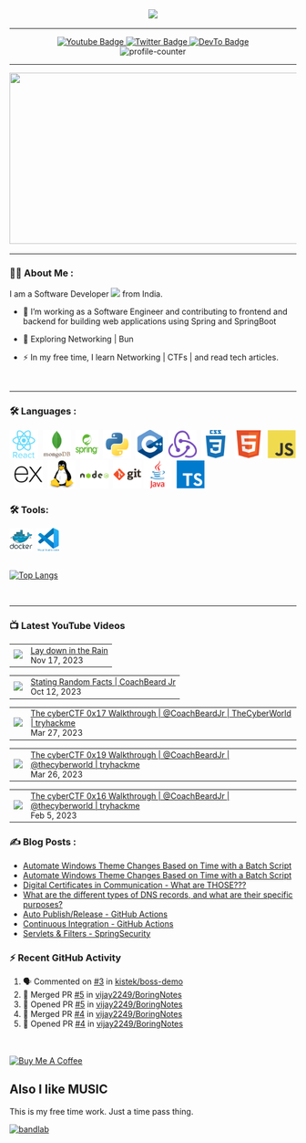 <div align="center">
  <div id="header" align="center">
    <img src="https://media1.giphy.com/media/zbMRZx113HKBkeCwrm/giphy.gif" width="300"/>
  </div>
  <hr/>

  <!-- SOCIAL MEDIA ACCOUNTS -->
  <div id="badges" align="center">
    <a href="https://youtube.com/@ExplainToNoob">
      <img src="https://img.shields.io/badge/YouTube-red?style=for-the-badge&logo=youtube&logoColor=white" alt="Youtube Badge"/>
    </a>
    <a href="https://twitter.com/VijayCh0710">
      <img src="https://img.shields.io/badge/Twitter-blue?style=for-the-badge&logo=twitter&logoColor=white" alt="Twitter Badge"/>
    </a>
    <a href="https://dev.to/vijay2249">
      <img src="https://img.shields.io/badge/DevTo-green?style=for-the-badge&logo=devdotto&logoColor=white" alt="DevTo Badge"/>
    </a>
  </div>

  <!-- PROFILE COUNT -->
  <img src="https://komarev.com/ghpvc/?username=vijay2249&style=flat-round&color=blue" alt="profile-counter"/>

  <hr/>

  <div align="center">
    <img src="https://media.giphy.com/media/dWesBcTLavkZuG35MI/giphy.gif" width="600" height="300"/>
  </div>
</div>

---

### :artist: About Me :
I am a Software Developer <img src="https://media.giphy.com/media/WUlplcMpOCEmTGBtBW/giphy.gif" width="30"> from India.

- :telescope: I’m working as a Software Engineer and contributing to frontend and backend for building web applications using Spring and SpringBoot

- :seedling: Exploring Networking | Bun 

- :zap: In my free time, I learn Networking | CTFs | and read tech articles.

<br/><hr>

### :hammer_and_wrench: Languages :
<!-- TOOLS AND LANGUAGES -->
<div>
  <img src="https://github.com/devicons/devicon/blob/master/icons/react/react-original-wordmark.svg" title="React" alt="React" width="50" height="50"/>&nbsp;
  <img src="https://github.com/devicons/devicon/blob/master/icons/mongodb/mongodb-original-wordmark.svg" title="MongoDB" alt="MongoDB" width="50" height="50"/>&nbsp;
  <img src="https://github.com/devicons/devicon/blob/master/icons/spring/spring-original-wordmark.svg" title="Spring" alt="Spring" width="40" height="50"/>&nbsp;
  <img src="https://github.com/devicons/devicon/blob/master/icons/python/python-original.svg" title="Python" alt="Python" width="50" height="50"/>&nbsp;
  <img src="https://github.com/devicons/devicon/blob/master/icons/cplusplus/cplusplus-original.svg" title="CPP" alt="CPP" width="50" height="50"/>&nbsp;
  <img src="https://github.com/devicons/devicon/blob/master/icons/redux/redux-original.svg" title="Redux" alt="Redux " width="50" height="50"/>&nbsp;
  <img src="https://github.com/devicons/devicon/blob/master/icons/css3/css3-plain-wordmark.svg"  title="CSS3" alt="CSS" width="50" height="50"/>&nbsp;
  <img src="https://github.com/devicons/devicon/blob/master/icons/html5/html5-original.svg" title="HTML5" alt="HTML" width="50" height="50"/>&nbsp;
  <img src="https://github.com/devicons/devicon/blob/master/icons/javascript/javascript-original.svg" title="JavaScript" alt="JavaScript" width="50" height="50"/>&nbsp;
  <img src="https://github.com/devicons/devicon/blob/master/icons/express/express-original.svg" title="Express" alt="Express" width="50" height="50"/>&nbsp;
  <img src="https://github.com/devicons/devicon/blob/master/icons/linux/linux-original.svg" title="Linux"  alt="Linux" width="50" height="50"/>&nbsp;
  <img src="https://github.com/devicons/devicon/blob/master/icons/nodejs/nodejs-original-wordmark.svg" title="NodeJS" alt="NodeJS" width="50" height="50"/>&nbsp;
  <img src="https://github.com/devicons/devicon/blob/master/icons/git/git-original-wordmark.svg" title="Git" alt="Git" width="50" height="50"/>
  <img src="https://github.com/devicons/devicon/blob/master/icons/java/java-original-wordmark.svg" title="Java" alt="Java" width="50" height="50"/>&nbsp;
  <img src="https://github.com/devicons/devicon/blob/master/icons/typescript/typescript-original.svg" title="TypeScript" alt="TypeScript" width="50" height="50"/>&nbsp;

  <!-- <img width="75px" src="https://github.com/Pedro-Murilo/icons-for-readme/blob/main/.github/js-icon.svg" alt="Javascript Icon" /> -->
</div>


### :hammer_and_wrench: Tools:

<div>
  <img src="https://github.com/devicons/devicon/blob/master/icons/docker/docker-original-wordmark.svg" title="Docker" alt="Docker" width="40" height="40"/>&nbsp;
<!--   <img src="https://github.com/devicons/devicon/blob/master/icons/mysql/mysql-original-wordmark.svg" title="Postman"  alt="Postman" width="40" height="40"/>&nbsp; -->
  <img src="https://github.com/devicons/devicon/blob/master/icons/vscode/vscode-original-wordmark.svg" title="VSCode" alt="VSCode" width="40" height="40"/>
</div>
<br/>

[![Top Langs](https://github-readme-stats.vercel.app/api/top-langs/?username=vijay2249&layout=compact&theme=vision-friendly-dark)](https://github.com/vijay2249)


<br/><hr>

### 📺 Latest YouTube Videos

<!-- YOUTUBE:START --><table><tr><td><a href="https://www.youtube.com/watch?v=N3uSM_YdCvA"><img width="140px" src="http://img.youtube.com/vi/$videoId/maxresdefault.jpg"></a></td>
<td><a href="https://www.youtube.com/watch?v=N3uSM_YdCvA">Lay down in the Rain</a><br/>Nov 17, 2023</td></tr></table>
<table><tr><td><a href="https://www.youtube.com/watch?v=cAEQfcCbBo0"><img width="140px" src="http://img.youtube.com/vi/$videoId/maxresdefault.jpg"></a></td>
<td><a href="https://www.youtube.com/watch?v=cAEQfcCbBo0">Stating Random Facts | CoachBeard Jr</a><br/>Oct 12, 2023</td></tr></table>
<table><tr><td><a href="https://www.youtube.com/watch?v=Lx2YXsdDoDY"><img width="140px" src="http://img.youtube.com/vi/$videoId/maxresdefault.jpg"></a></td>
<td><a href="https://www.youtube.com/watch?v=Lx2YXsdDoDY">The cyberCTF 0x17 Walkthrough | @CoachBeardJr  | TheCyberWorld | tryhackme</a><br/>Mar 27, 2023</td></tr></table>
<table><tr><td><a href="https://www.youtube.com/watch?v=Oo0J5qtqAGU"><img width="140px" src="http://img.youtube.com/vi/$videoId/maxresdefault.jpg"></a></td>
<td><a href="https://www.youtube.com/watch?v=Oo0J5qtqAGU">The cyberCTF 0x19 Walkthrough | @CoachBeardJr  | @thecyberworld | tryhackme</a><br/>Mar 26, 2023</td></tr></table>
<table><tr><td><a href="https://www.youtube.com/watch?v=KQPk7Cl90_o"><img width="140px" src="http://img.youtube.com/vi/$videoId/maxresdefault.jpg"></a></td>
<td><a href="https://www.youtube.com/watch?v=KQPk7Cl90_o">The cyberCTF 0x16 Walkthrough | @CoachBeardJr  | @thecyberworld | tryhackme</a><br/>Feb 5, 2023</td></tr></table>
<!-- YOUTUBE:END -->



### :writing_hand: Blog Posts :
<!-- BLOG-POST-LIST:START -->
- [Automate Windows Theme Changes Based on Time with a Batch Script](https://vijay2249.medium.com/automate-windows-theme-changes-based-on-time-with-a-batch-script-eda9889b02ea?source=rss-64d9425b14f4------2)
- [Automate Windows Theme Changes Based on Time with a Batch Script](https://dev.to/vijay2249/automate-windows-theme-changes-based-on-time-with-a-batch-script-57li)
- [Digital Certificates in Communication - What are THOSE???](https://dev.to/vijay2249/digital-certificates-in-communication-what-are-those-3673)
- [What are the different types of DNS records, and what are their specific purposes?](https://dev.to/vijay2249/what-are-the-different-types-of-dns-records-and-what-are-their-specific-purposes-3ef4)
- [Auto Publish/Release - GitHub Actions](https://dev.to/vijay2249/auto-publishrelease-github-actions-a29)
- [Continuous Integration - GitHub Actions](https://dev.to/vijay2249/continuous-integration-github-actions-4goa)
- [Servlets &amp; Filters - SpringSecurity](https://dev.to/vijay2249/servlets-filters-springsecurity-2ocd)
<!-- BLOG-POST-LIST:END -->

### ⚡ Recent GitHub Activity

<!--START_SECTION:activity-->
1. 🗣 Commented on [#3](https://github.com/kistek/boss-demo/issues/3#issuecomment-1824322544) in [kistek/boss-demo](https://github.com/kistek/boss-demo)
2. 🎉 Merged PR [#5](https://github.com/vijay2249/BoringNotes/pull/5) in [vijay2249/BoringNotes](https://github.com/vijay2249/BoringNotes)
3. 💪 Opened PR [#5](https://github.com/vijay2249/BoringNotes/pull/5) in [vijay2249/BoringNotes](https://github.com/vijay2249/BoringNotes)
4. 🎉 Merged PR [#4](https://github.com/vijay2249/BoringNotes/pull/4) in [vijay2249/BoringNotes](https://github.com/vijay2249/BoringNotes)
5. 💪 Opened PR [#4](https://github.com/vijay2249/BoringNotes/pull/4) in [vijay2249/BoringNotes](https://github.com/vijay2249/BoringNotes)
<!--END_SECTION:activity-->

<br/>
<br/>
<a href="https://www.buymeacoffee.com/VijayHCN" target="_blank"><img src="https://cdn.buymeacoffee.com/buttons/v2/default-green.png" alt="Buy Me A Coffee" style="height: 60px !important;width: 217px !important;" ></a>

<br/>

<h2>Also I like MUSIC</h2>

This is my free time work. Just a time pass thing.
<!-- <svg xmlns="http://www.w3.org/2000/svg" x="0px" y="0px" width="100" height="100" viewBox="0 0 48 48">
<circle cx="24" cy="24" r="20" fill="#f1001a"></circle><path fill="#fff" d="M22.862,29.653c-1.59,0-2.562-0.95-2.562-2.253c0-1.811,1.833-3.38,3.866-3.821l-4.727-11.641h8.239	l1.502,2.916h-5.765l3.446,8.394c0.287,0.663,0.464,1.392,0.464,2.098C27.302,27.842,24.828,29.653,22.862,29.653L22.862,29.653z M31.414,18.016l3.601,6.173c0.685,1.23,1.082,2.614,1.127,4.042c0,4.503-3.578,7.754-8.637,7.754H20.59	c-5.08,0-8.637-3.251-8.637-7.754c0.044-1.406,0.42-2.79,1.104-4.042l3.601-6.173h3.38l-4.219,7.271	c-0.508,0.879-0.795,1.867-0.839,2.878c0,2.878,1.966,4.899,5.699,4.899h6.715c3.733,0,5.699-2.043,5.699-4.899	c-0.022-1.01-0.309-1.999-0.839-2.878l-4.197-7.271H31.414z"></path>
</svg> -->
<a href="https://www.bandlab.com/coachbeardjr" alt="Coach Beard Jr." title="Coach Beard Jr.">
  <img width="48" height="48" src="https://img.icons8.com/color/48/bandlab.png" alt="bandlab"/>
</a>
<br/>
